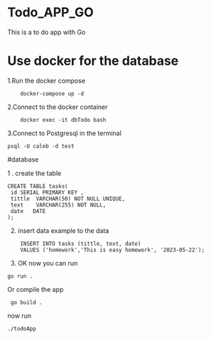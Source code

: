 # Todo_APP_GO
This is a to do app  with Go 


# Use docker for the database
1.Run the docker compose 
```shell
    docker-compose up -d 
```
2.Connect to the docker container

```shell
    docker exec -it dbTodo bash 
```

3.Connect to Postgresql in the terminal 

```shell
psql -U caleb -d test 
```

#database 

1 . create the table 
```shell
CREATE TABLE tasks(
 id SERIAL PRIMARY KEY ,
 tittle  VARCHAR(50) NOT NULL UNIQUE,
 text    VARCHAR(255) NOT NULL,
 date   DATE
);
```

2. insert data example to the data 
```shell 
    INSERT INTO tasks (tittle, text, date)
    VALUES ('homework','This is easy homework', '2023-05-22');
```
3. OK now you can run 

```shell 
go run .
```
Or compile the app
```shell
 go build .
```
now run 
```shell 
./todoApp 
```
